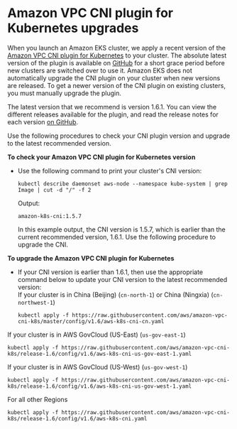 # Amazon VPC CNI plugin for Kubernetes upgrades<a name="cni-upgrades"></a>

When you launch an Amazon EKS cluster, we apply a recent version of the [Amazon VPC CNI plugin for Kubernetes](https://github.com/aws/amazon-vpc-cni-k8s) to your cluster\. The absolute latest version of the plugin is available on [GitHub](https://github.com/aws/amazon-vpc-cni-k8s/releases) for a short grace period before new clusters are switched over to use it\. Amazon EKS does not automatically upgrade the CNI plugin on your cluster when new versions are released\. To get a newer version of the CNI plugin on existing clusters, you must manually upgrade the plugin\.

The latest version that we recommend  is version 1\.6\.1\. You can view the different releases available for the plugin, and read the release notes for each version [on GitHub](https://github.com/aws/amazon-vpc-cni-k8s/releases)\.

Use the following procedures to check your CNI plugin version and upgrade to the latest recommended version\.

**To check your Amazon VPC CNI plugin for Kubernetes version**
+ Use the following command to print your cluster's CNI version:

  ```
  kubectl describe daemonset aws-node --namespace kube-system | grep Image | cut -d "/" -f 2
  ```

  Output:

  ```
  amazon-k8s-cni:1.5.7
  ```

  In this example output, the CNI version is 1\.5\.7, which is earlier than the current recommended version, 1\.6\.1\. Use the following procedure to upgrade the CNI\.

**To upgrade the Amazon VPC CNI plugin for Kubernetes**
+ If your CNI version is earlier than 1\.6\.1, then use the appropriate command below to update your CNI version to the latest recommended version:  
If your cluster is in China \(Beijing\) \(`cn-north-1`\) or China \(Ningxia\) \(`cn-northwest-1`\)  

  ```
  kubectl apply -f https://raw.githubusercontent.com/aws/amazon-vpc-cni-k8s/master/config/v1.6/aws-k8s-cni-cn.yaml
  ```  
If your cluster is in AWS GovCloud \(US\-East\) \(`us-gov-east-1`\)  

  ```
  kubectl apply -f https://raw.githubusercontent.com/aws/amazon-vpc-cni-k8s/release-1.6/config/v1.6/aws-k8s-cni-us-gov-east-1.yaml
  ```  
If your cluster is in AWS GovCloud \(US\-West\) \(`us-gov-west-1`\)  

  ```
  kubectl apply -f https://raw.githubusercontent.com/aws/amazon-vpc-cni-k8s/release-1.6/config/v1.6/aws-k8s-cni-us-gov-west-1.yaml
  ```  
For all other Regions  

  ```
  kubectl apply -f https://raw.githubusercontent.com/aws/amazon-vpc-cni-k8s/release-1.6/config/v1.6/aws-k8s-cni.yaml
  ```